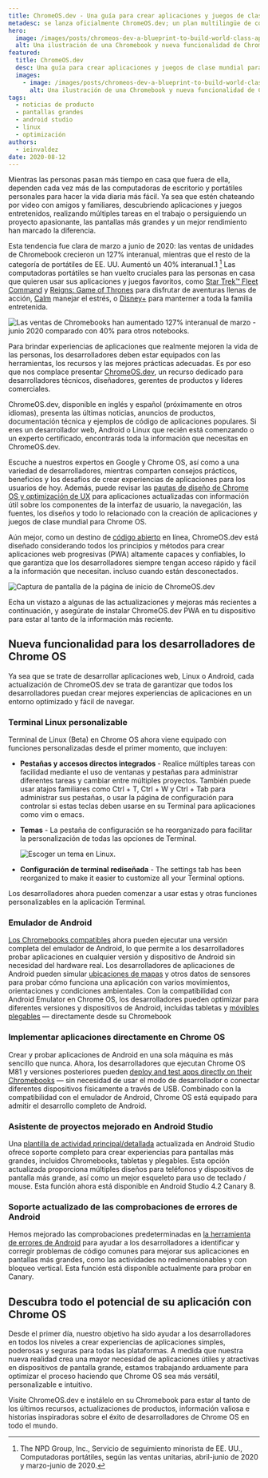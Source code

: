 ```yaml
---
title: ChromeOS.dev - Una guía para crear aplicaciones y juegos de clase mundial para elde Chrome OS
metadesc: se lanza oficialmente ChromeOS.dev; un plan multilingüe de código abierto para crear aplicaciones y juegos de clase mundial para Chrome OS y sobre él. Y nueva funcionalidad de Chrome OS.
hero:
  image: /images/posts/chromeos-dev-a-blueprint-to-build-world-class-apps-and-games-for-chrome-os/hero.svg
  alt: Una ilustración de una Chromebook y nueva funcionalidad de Chrome OS.
featured:
  title: ChromeOS.dev
  desc: Una guía para crear aplicaciones y juegos de clase mundial para Chrome OS
  images:
    - image: /images/posts/chromeos-dev-a-blueprint-to-build-world-class-apps-and-games-for-chrome-os/featured.svg
      alt: Una ilustración de una Chromebook y nueva funcionalidad de Chrome OS.
tags:
  - noticias de producto
  - pantallas grandes
  - android studio
  - linux
  - optimización
authors:
  - ieinvaldez
date: 2020-08-12
---
```


Mientras las personas pasan más tiempo en casa que fuera de ella, dependen cada vez más de las computadoras de escritorio y portátiles personales para hacer la vida diaria más fácil. Ya sea que estén chateando por video con amigos y familiares, descubriendo aplicaciones y juegos entretenidos, realizando múltiples tareas en el trabajo o persiguiendo un proyecto apasionante, las pantallas más grandes y un mejor rendimiento han marcado la diferencia.

Esta tendencia fue clara de marzo a junio de 2020: las ventas de unidades de Chromebook crecieron un 127% interanual, mientras que el resto de la categoría de portátiles de EE. UU. Aumentó un 40% interanual.1 [^1] Las computadoras portátiles se han vuelto cruciales para las personas en casa que quieren usar sus aplicaciones y juegos favoritos, como [Star Trek™ Fleet Command](https://play.google.com/store/apps/details?id=com.scopely.startrek) y [Reigns: Game of Thrones](https://play.google.com/store/apps/details?id=com.devolver.reignsGot) para disfrutar de aventuras llenas de acción, [Calm](https://play.google.com/store/apps/details?id=com.calm.android) manejar el estrés, o [Disney+](https://play.google.com/store/apps/details?id=com.disney.disneyplus) para manterner a toda la familia entretenida.

![Las ventas de Chromebooks han aumentado  127%  interanual de marzo - junio 2020 comparado con 40% para otros notebooks.](/images/posts/chromeos-dev-a-blueprint-to-build-world-class-apps-and-games-for-chrome-os/yoy-sales.gif)

Para brindar experiencias de aplicaciones que realmente mejoren la vida de las personas, los desarrolladores deben estar equipados con las herramientas, los recursos y las mejores prácticas adecuadas. Es por eso que nos complace presentar [ChromeOS.dev](/{{locale.code}}), un recurso dedicado para desarrolladores técnicos, diseñadores, gerentes de productos y líderes comerciales.

ChromeOS.dev, disponible en inglés y español (próximamente en otros idiomas), presenta las últimas noticias, anuncios de productos, documentación técnica y ejemplos de código de aplicaciones populares. Si eres un desarrollador web, Android o Linux que recién está comenzando o un experto certificado, encontrarás toda la información que necesitas en ChromeOS.dev.

Escuche a nuestros expertos en Google y Chrome OS, así como a una variedad de desarrolladores, mientras comparten consejos prácticos, beneficios y los desafíos de crear experiencias de aplicaciones para los usuarios de hoy. Además, puede revisar las [pautas de diseño de Chrome OS y optimización de UX](/{{locale.code}}/android/design) para aplicaciones actualizadas con información útil sobre los componentes de la interfaz de usuario, la navegación, las fuentes, los diseños y todo lo relacionado con la creación de aplicaciones y juegos de clase mundial para Chrome OS.

Aún mejor, como un destino de [código abierto](https://github.com/chromeos/chromeos.dev) en línea, ChromeOS.dev está diseñado considerando todos los principios y métodos para crear aplicaciones web progresivas (PWA) altamente capaces y confiables, lo que garantiza que los desarrolladores siempre tengan acceso rápido y fácil a la información que necesitan. incluso cuando están desconectados.

![Captura de pantalla de la página de inicio de ChromeOS.dev](/images/posts/chromeos-dev-a-blueprint-to-build-world-class-apps-and-games-for-chrome-os/website.gif)

Echa un vistazo a algunas de las actualizaciones y mejoras más recientes a continuación, y asegúrate de instalar ChromeOS.dev PWA en tu dispositivo para estar al tanto de la información más reciente.

## Nueva funcionalidad para los desarrolladores de Chrome OS

Ya sea que se trate de desarrollar aplicaciones web, Linux o Android, cada actualización de ChromeOS.dev se trata de garantizar que todos los desarrolladores puedan crear mejores experiencias de aplicaciones en un entorno optimizado y fácil de navegar.

### Terminal Linux personalizable

Terminal de Linux (Beta) en Chrome OS ahora viene equipado con funciones personalizadas desde el primer momento, que incluyen:

- **Pestañas y accesos directos integrados** - Realice
  múltiples tareas con facilidad mediante el uso de ventanas y pestañas para administrar diferentes tareas y cambiar entre múltiples proyectos. También puede usar atajos familiares como Ctrl + T, Ctrl + W y Ctrl + Tab para administrar sus pestañas, o usar la página de configuración para controlar si estas teclas deben usarse en su Terminal para aplicaciones como vim o emacs.

- **Temas** - La pestaña de configuración se ha reorganizado para facilitar la personalización de todas las opciones de Terminal.

  ![Escoger un tema en Linux.](/images/posts/chromeos-dev-a-blueprint-to-build-world-class-apps-and-games-for-chrome-os/linux-updates.gif)

- **Configuración de terminal rediseñada** - The settings tab has been reorganized to make it easier to customize all your Terminal options.

Los desarrolladores ahora pueden comenzar a usar estas y otras funciones personalizables en la aplicación Terminal.

### Emulador de Android

[Los Chromebooks compatibles](https://chromeos.dev/en/android-environment) ahora pueden ejecutar una versión completa del emulador de Android, lo que permite a los desarrolladores probar aplicaciones en cualquier versión y dispositivo de Android sin necesidad del hardware real. Los desarrolladores de aplicaciones de Android pueden simular [ubicaciones de mapas](https://developer.android.com/studio/run/emulator?hl={{locale.code}}#extended) y otros datos de sensores para probar cómo funciona una aplicación con varios movimientos, orientaciones y condiciones ambientales. Con la compatibilidad con Android Emulator en Chrome OS, los desarrolladores pueden optimizar para diferentes versiones y dispositivos de Android, incluidas tabletas y [móvibles plegables](https://developer.android.com/guide/topics/ui/foldables#emulators) — directamente desde su Chromebook

### Implementar aplicaciones directamente en Chrome OS

Crear y probar aplicaciones de Android en una sola máquina es más sencillo que nunca. Ahora, los desarrolladores que ejecutan Chrome OS M81 y versiones posteriores pueden [deploy and test apps directly on their Chromebooks](/{{locale.code}}/android-environment/deploying-apps) — sin necesidad de usar el modo de desarrollador o conectar diferentes dispositivos físicamente a través de USB. Combinado con la compatibilidad con el emulador de Android, Chrome OS está equipado para admitir el desarrollo completo de Android.

### Asistente de proyectos mejorado en Android Studio

Una [plantilla de actividad principal/detallada](https://developer.android.com/studio/projects/templates#PrimaryDetailFlow) actualizada en Android Studio ofrece soporte completo para crear experiencias para pantallas más grandes, incluidos Chromebooks, tabletas y plegables. Esta opción actualizada proporciona múltiples diseños para teléfonos y dispositivos de pantalla más grande, así como un mejor esqueleto para uso de teclado / mouse. Esta función ahora está disponible en Android Studio 4.2 Canary 8.

### Soporte actualizado de las comprobaciones de errores de Android

Hemos mejorado las comprobaciones predeterminadas en [la herramienta de errores de Android](https://developer.android.com/studio/write/lint) para ayudar a los desarrolladores a identificar y corregir problemas de código comunes para mejorar sus aplicaciones en pantallas más grandes, como las actividades no redimensionables y con bloqueo vertical. Esta función está disponible actualmente para probar en Canary.

## Descubra todo el potencial de su aplicación con Chrome OS

Desde el primer día, nuestro objetivo ha sido ayudar a los desarrolladores en todos los niveles a crear experiencias de aplicaciones simples, poderosas y seguras para todas las plataformas. A medida que nuestra nueva realidad crea una mayor necesidad de aplicaciones útiles y atractivas en dispositivos de pantalla grande, estamos trabajando arduamente para optimizar el proceso haciendo que Chrome OS sea más versátil, personalizable e intuitivo.

Visite ChromeOS.dev e instálelo en su Chromebook para estar al tanto de los últimos recursos, actualizaciones de productos, información valiosa e historias inspiradoras sobre el éxito de desarrolladores de Chrome OS en todo el mundo.

[^1]: The NPD Group, Inc., Servicio de seguimiento minorista de EE. UU., Computadoras portátiles, según las ventas unitarias, abril-junio de 2020 y marzo-junio de 2020.
